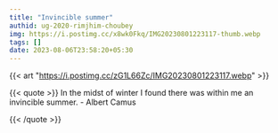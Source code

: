 ```yaml
---
title: "Invincible summer"
authid: ug-2020-rimjhim-choubey
img: https://i.postimg.cc/x8wk0Fkq/IMG20230801223117-thumb.webp
tags: []
date: 2023-08-06T23:58:20+05:30
---
```


{{< art "https://i.postimg.cc/zG1L66Zc/IMG20230801223117.webp" >}}

{{< quote >}}
In the midst of winter I found there was within me an invincible summer. - Albert Camus

{{< /quote >}}
